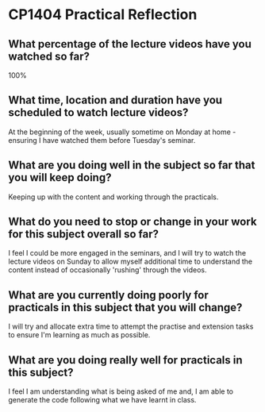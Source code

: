 # CP1404 Practical Reflection


## What percentage of the lecture videos have you watched so far?

100%

## What time, location and duration have you scheduled to watch lecture videos?

At the beginning of the week, usually sometime on Monday at home - ensuring I have watched them before 
Tuesday's seminar.

## What are you doing well in the subject so far that you will keep doing?

Keeping up with the content and working through the practicals.

## What do you need to stop or change in your work for this subject overall so far?

I feel I could be more engaged in the seminars, and I will try to watch the lecture videos on Sunday to allow myself 
additional time to understand the content instead of occasionally 'rushing' through the videos.

## What are you currently doing poorly for practicals in this subject that you will change?

I will try and allocate extra time to attempt the practise and extension tasks to ensure I'm learning 
as much as possible.

## What are you doing really well for practicals in this subject?

I feel I am understanding what is being asked of me and, I am able to generate the code following what we have learnt 
in class.
